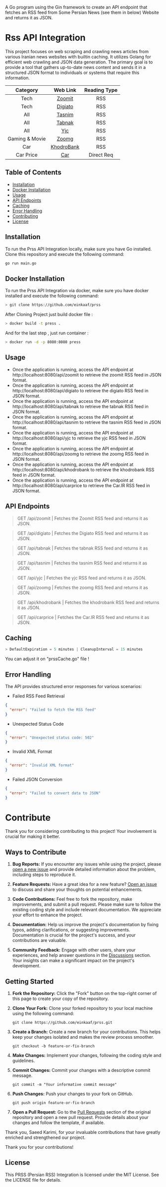 A Go program using the Gin framework to create an API endpoint that fetches an RSS feed from Some Persian News (see them in below) Website and returns it as JSON.

# Rss API Integration

This project focuses on web scraping and crawling news articles from various Iranian news websites with builtin caching. It utilizes Golang for efficient web crawling and JSON data generation. The primary goal is to provide a tool that gathers up-to-date news content and sends it in a structured JSON format to individuals or systems that require this information.

| Category | Web Link | Reading Type |
|  :---:  |     :---:      |          :---: |
| Tech   | [Zoomit](https://www.zoomit.ir/)     | RSS    |
| Tech    | [Digiato](http://www.digiato.com)     | RSS     |
| All     | [Tasnim](https://www.tasnimnews.com)      | RSS     |
| All     | [Tabnak](https://www.tabnak.ir)      | RSS     |
| All     | [Yjc](https://www.yjc.ir)     | RSS     |
| Gaming & Movie     | [Zoomg](https://www.zoomg.ir)     | RSS     |
| Car     | [KhodroBank](https://www.khodrobank.com/)     | RSS     |
| Car Price     | [Car](https://www.Car.ir/)     | Direct Req    |

## Table of Contents
- [Installation](#installation)
- [Docker Installation](#docker-installation)
- [Usage](#usage)
- [API Endpoints](#api-endpoints)
- [Caching](#caching)
- [Error Handling](#error-handling)
- [Contributing](#contributing)
- [License](#license)

## Installation

To run the Prss API Integration locally, make sure you have Go installed. Clone this repository and execute the following command:

```bash
go run main.go
```

## Docker Installation
To run the Prss API Integration via docker, make sure you have docker installed and execute the following command:

```bash
> git clone https://github.com/einkaaf/prss
```
After Cloning Project just build docker file :
```bash
> docker build -t press .
```
And for the last step , just run container :
```bash
> docker run -d -p 8080:8080 press
```

## Usage
- Once the application is running, access the API endpoint at http://localhost:8080/api/zoomit to retrieve the zoomit RSS feed in JSON format.
- Once the application is running, access the API endpoint at http://localhost:8080/api/digiato to retrieve the digiato RSS feed in JSON format.
- Once the application is running, access the API endpoint at http://localhost:8080/api/tabnak to retrieve the tabnak RSS feed in JSON format.
- Once the application is running, access the API endpoint at http://localhost:8080/api/tasnim to retrieve the tasnim RSS feed in JSON format.
- Once the application is running, access the API endpoint at http://localhost:8080/api/yjc to retrieve the yjc RSS feed in JSON format.
- Once the application is running, access the API endpoint at http://localhost:8080/api/zoomg to retrieve the zoomg RSS feed in JSON format.
- Once the application is running, access the API endpoint at http://localhost:8080/api/khodrobank to retrieve the khodrobank RSS feed in JSON format.
- Once the application is running, access the API endpoint at http://localhost:8080/api/carprice to retrieve the Car.IR RSS feed in JSON format.


## API Endpoints

> GET /api/zoomit |
Fetches the Zoomit RSS feed and returns it as JSON.

> GET /api/digiato |
Fetches the Digiato RSS feed and returns it as JSON.

> GET /api/tabnak |
Fetches the tabnak RSS feed and returns it as JSON.

> GET /api/tasnim |
Fetches the tasnim RSS feed and returns it as JSON.

> GET /api/yjc |
Fetches the yjc RSS feed and returns it as JSON.

> GET /api/zoomg |
Fetches the zoomg RSS feed and returns it as JSON.

> GET /api/khodrobank |
Fetches the khodrobank RSS feed and returns it as JSON.

> GET /api/carprice |
Fetches the Car.IR RSS feed and returns it as JSON.

## Caching
```go
> DefaultExpiration = 5 minutes | CleanupInterval = 15 minutes
```
You can adjust it on "prssCache.go" file !


## Error Handling
The API provides structured error responses for various scenarios:
- Failed RSS Feed Retrieval
```json
{
  "error": "Failed to fetch the RSS feed"
}
```
- Unexpected Status Code 
```json
{
  "error": "Unexpected status code: 502"
}
```
- Invalid XML Format
```json
{
  "error": "Invalid XML format"
}
```
- Failed JSON Conversion
```json
{
  "error": "Failed to convert data to JSON"
}
```
# Contribute

Thank you for considering contributing to this project! Your involvement is crucial for making it better.

## Ways to Contribute

1. **Bug Reports:** If you encounter any issues while using the project, please [open a new issue](https://github.com/einkaaf/prss/issues/new) and provide detailed information about the problem, including steps to reproduce it.

2. **Feature Requests:** Have a great idea for a new feature? [Open an issue](https://github.com/einkaaf/prss/issues/new) to discuss and share your thoughts on potential enhancements.

3. **Code Contributions:** Feel free to fork the repository, make improvements, and submit a pull request. Please make sure to follow the existing coding style and include relevant documentation. We appreciate your effort to enhance the project.

4. **Documentation:** Help us improve the project's documentation by fixing typos, adding clarifications, or suggesting improvements. Documentation is crucial for the project's success, and your contributions are valuable.

5. **Community Feedback:** Engage with other users, share your experiences, and help answer questions in the [Discussions](https://github.com/einkaaf/prss/discussions) section. Your insights can make a significant impact on the project's development.

## Getting Started

1. **Fork the Repository:** Click the "Fork" button on the top-right corner of this page to create your copy of the repository.

2. **Clone Your Fork:** Clone your forked repository to your local machine using the following command:
   ```
   git clone https://github.com/einkaaf/prss.git
   ```

3. **Create a Branch:** Create a new branch for your contributions. This helps keep your changes isolated and makes the review process smoother.
   ```
   git checkout -b feature-or-fix-branch
   ```

4. **Make Changes:** Implement your changes, following the coding style and guidelines.

5. **Commit Changes:** Commit your changes with a descriptive commit message.
   ```
   git commit -m "Your informative commit message"
   ```

6. **Push Changes:** Push your changes to your fork on GitHub.
   ```
   git push origin feature-or-fix-branch
   ```

7. **Open a Pull Request:** Go to the [Pull Requests]( https://github.com/einkaaf/prss/pulls) section of the original repository and open a new pull request. Provide details about your changes and follow the template, if available.

Thank you, Saeed Karimi, for your invaluable contributions that have greatly enriched and strengthened our project.

Thank you for your contributions!

## License
This PRSS (Persian RSS) Integration is licensed under the MIT License. See the LICENSE file for details.
